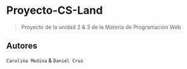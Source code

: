 # Proyecto-CS-Land
> Proyecto de la unidad 2 & 3 de la Materia de Programación Web

## **Autores**
`Carolina Medina` & `Daniel Cruz`
